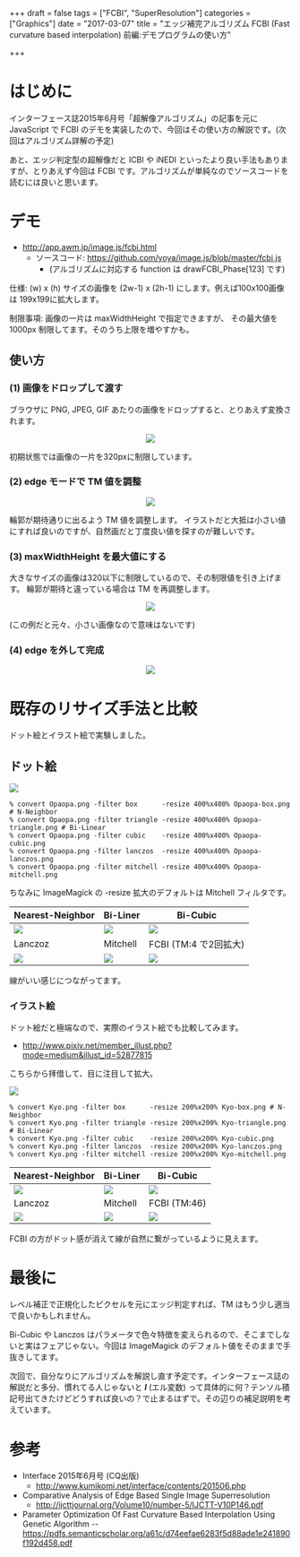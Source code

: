 +++
draft = false
tags = ["FCBI", "SuperResolution"]
categories = ["Graphics"]
date = "2017-03-07"
title = "エッジ補完アルゴリズム FCBI (Fast curvature based interpolation) 前編:デモプログラムの使い方"

+++

# はじめに

インターフェース誌2015年6月号「超解像アルゴリズム」の記事を元に JavaScript で FCBI のデモを実装したので、今回はその使い方の解説です。(次回はアルゴリズム詳解の予定)

あと、エッジ判定型の超解像だと ICBI や iNEDI といったより良い手法もありますが、とりあえず今回は FCBI です。アルゴリズムが単純なのでソースコードを読むには良いと思います。

# デモ

- http://app.awm.jp/image.js/fcbi.html
  - ソースコード: https://github.com/yoya/image.js/blob/master/fcbi.js
    - (アルゴリズムに対応する function は drawFCBI_Phase[123] です)
    
仕様: (w) x (h) サイズの画像を (2w-1) x (2h-1) にします。例えば100x100画像は 199x199に拡大します。

制限事項: 画像の一片は maxWidthHeight で指定できますが、 その最大値を 1000px 制限してます。そのうち上限を増やすかも。

## 使い方

### (1) 画像をドロップして渡す

ブラウザに PNG, JPEG, GIF あたりの画像をドロップすると、とりあえず変換されます。

<center> <img src="../demo00.png" /> </center>

初期状態では画像の一片を320pxに制限しています。

### (2) edge モードで TM 値を調整


<center> <img src="../demo01.png" /> </center>

輪郭が期待通りに出るよう TM 値を調整します。
イラストだと大抵は小さい値にすれば良いのですが、自然画だと丁度良い値を探すのが難しいです。

### (3) maxWidthHeight を最大値にする

大きなサイズの画像は320以下に制限しているので、その制限値を引き上げます。
輪郭が期待と違っている場合は TM を再調整します。

<center> <img src="../demo02.png" /> </center>

(この例だと元々、小さい画像なので意味はないです)

### (4) edge を外して完成

<center> <img src="../demo03.png" /> </center>

# 既存のリサイズ手法と比較

ドット絵とイラスト絵で実験しました。

## ドット絵

<img src="../Opaopa.png" />

```
% convert Opaopa.png -filter box      -resize 400%x400% Opaopa-box.png # N-Neighbor
% convert Opaopa.png -filter triangle -resize 400%x400% Opaopa-triangle.png # Bi-Linear
% convert Opaopa.png -filter cubic    -resize 400%x400% Opaopa-cubic.png
% convert Opaopa.png -filter lanczos  -resize 400%x400% Opaopa-lanczos.png
% convert Opaopa.png -filter mitchell -resize 400%x400% Opaopa-mitchell.png
```
ちなみに ImageMagick の -resize 拡大のデフォルトは Mitchell フィルタです。

Nearest-Neighbor | Bi-Liner | Bi-Cubic |
----------------|----------|----------|
<img src="../Opaopa-box.png"/>|<img src="../Opaopa-triangle.png"/>|<img src="../Opaopa-cubic.png"/>|
Lanczoz | Mitchell | FCBI (TM:4 で2回拡大) |
<img src="../Opaopa-lanczos.png"/>|<img src="../Opaopa-mitchell.png"/>|<img src="../Opaopa-fcbi.png"/>|

線がいい感じにつながってます。

### イラスト絵

ドット絵だと極端なので、実際のイラスト絵でも比較してみます。

- http://www.pixiv.net/member_illust.php?mode=medium&illust_id=52877815

こちらから拝借して、目に注目して拡大。

<img src="../Kyo.png" />

```
% convert Kyo.png -filter box      -resize 200%x200% Kyo-box.png # N-Neighbor
% convert Kyo.png -filter triangle -resize 200%x200% Kyo-triangle.png # Bi-Linear
% convert Kyo.png -filter cubic    -resize 200%x200% Kyo-cubic.png
% convert Kyo.png -filter lanczos  -resize 200%x200% Kyo-lanczos.png
% convert Kyo.png -filter mitchell -resize 200%x200% Kyo-mitchell.png
```

Nearest-Neighbor | Bi-Liner | Bi-Cubic |
----------------|----------|----------|
<img src="../Kyo-box.png"/>|<img src="../Kyo-triangle.png"/>|<img src="../Kyo-cubic.png"/>|
Lanczoz | Mitchell | FCBI (TM:46) |
<img src="../Kyo-lanczos.png"/>|<img src="../Kyo-mitchell.png"/>|<img src="../Kyo-fcbi.png"/>|

FCBI の方がドット感が消えて線が自然に繋がっているように見えます。

# 最後に

レベル補正で正規化したピクセルを元にエッジ判定すれば、TM はもう少し適当で良いかもしれません。

Bi-Cubic や Lanczos はパラメータで色々特徴を変えられるので、そこまでしないと実はフェアじゃない。今回は ImageMagick のデフォルト値をそのままで手抜きしてます。

次回で、自分なりにアルゴリズムを解説し直す予定です。インターフェース誌の解説だと多分、慣れてる人じゃないと ***l*** (エル変数) って具体的に何？テンソル積記号出てきたけどどうすれば良いの？で止まるはずで。その辺りの補足説明を考えています。

# 参考

- Interface 2015年6月号 (CQ出版)
  -  http://www.kumikomi.net/interface/contents/201506.php
- Comparative Analysis of Edge Based Single Image Superresolution
  - http://ijcttjournal.org/Volume10/number-5/IJCTT-V10P146.pdf
- Parameter Optimization Of Fast Curvature Based Interpolation Using Genetic Algorithm
--  https://pdfs.semanticscholar.org/a61c/d74eefae6283f5d88ade1e241890f192d458.pdf